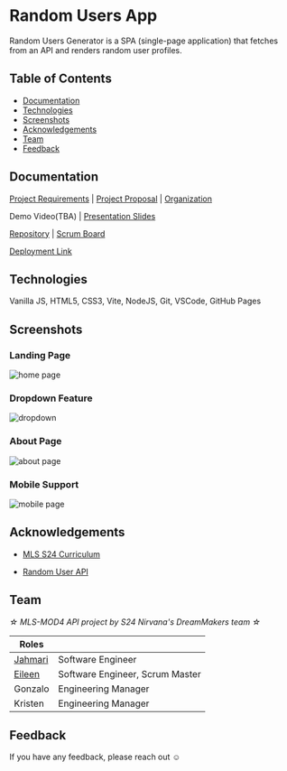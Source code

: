 # Random Users App
Random Users Generator is a SPA (single-page application) that fetches from an API and renders random user profiles.

## Table of Contents

* [Documentation](#documentation)
* [Technologies](#technologies)
* [Screenshots](#screenshots)
* [Acknowledgements](#acknowledgements)
* [Team](#team)
* [Feedback](#feedback)

## Documentation

[Project Requirements](https://github.com/MLS-DreamMakers/.github) | [Project Proposal](https://docs.google.com/document/d/1ndnrKH8Q5RyNzDFa5nhL4MI2r0jszhzmeS1Ap3S-oHE/edit) | [Organization](https://github.com/MLS-DreamMakers)

Demo Video(TBA) | [Presentation Slides](https://docs.google.com/presentation/d/1AapP4u8urv2PVKc1s18LckHiI24dmQkyC1DyqUNqEhc/edit?usp=sharing)

[Repository](https://github.com/MLS-DreamMakers/random-users-app) | [Scrum Board](https://github.com/orgs/MLS-DreamMakers/projects/1)

[Deployment Link](https://mls-dreammakers.github.io/about)

## Technologies

Vanilla JS, HTML5, CSS3, Vite, NodeJS, Git, VSCode, GitHub Pages

## Screenshots

### Landing Page
![home page](./app/demo-ss/home-page-ss.png)

### Dropdown Feature
![dropdown](./app/demo-ss/dropdown-ss.png)

### About Page
![about page](./app/demo-ss/about-page-ss.png)

### Mobile Support
![mobile page](./app/demo-ss/mobile-home-page-ss.png)

## Acknowledgements

* [MLS S24 Curriculum](https://github.com/The-Marcy-Lab-School/2024-Spring-Curriculum-Nirvana)

* [Random User API](https://randomuser.me/)

## Team

*☆ MLS-MOD4 API project by S24 Nirvana's DreamMakers team  ☆*

| Roles             |                  |
| ------- | ------------------------------- |
| [Jahmari](https://github.com/jahmarimaxwell)  | Software Engineer               |
| [Eileen](https://github.com/eileectrxity)  | Software Engineer, Scrum Master |
| Gonzalo | Engineering Manager             |
| Kristen | Engineering Manager             |

## Feedback

If you have any feedback, please reach out ☺